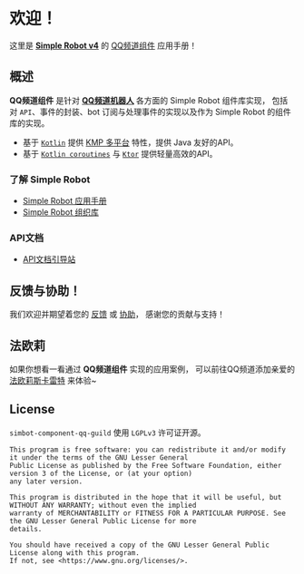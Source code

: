 # 欢迎！

这里是
[**Simple Robot v4**](https://github.com/simple-robot/simpler-robot/tree/v4-dev)
的 
[QQ频道组件](https://github.com/simple-robot/simbot-component-qq-guild/) 
应用手册！

## 概述

**QQ频道组件** 是针对
[**QQ频道机器人**](https://bot.q.qq.com/wiki/develop/api/)
各方面的 Simple Robot 组件库实现，
包括对 `API`、事件的封装、bot 订阅与处理事件的实现以及作为 Simple Robot 的组件库的实现。

- 基于 [`Kotlin`](https://kotlinlang.org/) 提供 [KMP 多平台](https://kotlinlang.org/docs/multiplatform.html) 特性，提供 Java 友好的API。
- 基于 [`Kotlin coroutines`](https://github.com/Kotlin/kotlinx.coroutines) 与 [`Ktor`](https://ktor.io/) 提供轻量高效的API。

### 了解 Simple Robot

- [Simple Robot 应用手册](https://simbot.forte.love)
- [Simple Robot 组织库](https://github.com/simple-robot)

### API文档

- [API文档引导站](https://docs.simbot.forte.love)

## 反馈与协助！

我们欢迎并期望着您的 
[反馈](https://github.com/simple-robot/simbot-component-qq-guild/issues)
或
[协助](https://github.com/simple-robot/simbot-component-qq-guild/pulls)，
感谢您的贡献与支持！

## 法欧莉

如果你想看一看通过 **QQ频道组件** 实现的应用案例，
可以前往QQ频道添加亲爱的 [法欧莉斯卡雷特](https://qun.qq.com/qunpro/robot/share?robot_appid=101986850) 来体验~


## License

`simbot-component-qq-guild` 使用 `LGPLv3` 许可证开源。

```
This program is free software: you can redistribute it and/or modify it under the terms of the GNU Lesser General 
Public License as published by the Free Software Foundation, either version 3 of the License, or (at your option) 
any later version.

This program is distributed in the hope that it will be useful, but WITHOUT ANY WARRANTY; without even the implied 
warranty of MERCHANTABILITY or FITNESS FOR A PARTICULAR PURPOSE. See the GNU Lesser General Public License for more 
details.

You should have received a copy of the GNU Lesser General Public License along with this program. 
If not, see <https://www.gnu.org/licenses/>.
```
